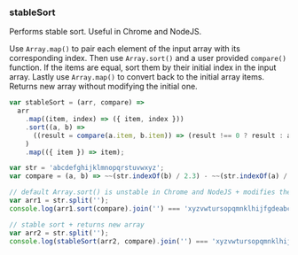 ### stableSort

Performs stable sort. Useful in Chrome and NodeJS.

Use `Array.map()` to pair each element of the input array with its corresponding index. Then use `Array.sort()` and a user provided `compare()` function. If the items are equal, sort them by their initial index in the input array. Lastly use `Array.map()` to convert back to the initial array items.
Returns new array without modifying the initial one.

```js
var stableSort = (arr, compare) =>
  arr
    .map((item, index) => ({ item, index }))
    .sort((a, b) =>
      ((result = compare(a.item, b.item)) => (result !== 0 ? result : a.index - b.index))()
    )
    .map(({ item }) => item);
```

```js
var str = 'abcdefghijklmnopqrstuvwxyz';
var compare = (a, b) => ~~(str.indexOf(b) / 2.3) - ~~(str.indexOf(a) / 2.3);

// default Array.sort() is unstable in Chrome and NodeJS + modifies the input array
var arr1 = str.split('');
console.log(arr1.sort(compare).join('') === 'xyzvwtursopqmnklhijfgdeabc'); // false

// stable sort + returns new array
var arr2 = str.split('');
console.log(stableSort(arr2, compare).join('') === 'xyzvwtursopqmnklhijfgdeabc'); // true
```
